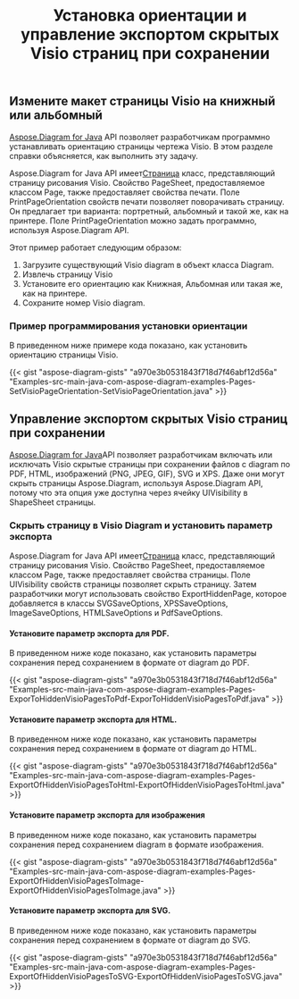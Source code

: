 ﻿---
title: Установка ориентации и управление экспортом скрытых Visio страниц при сохранении
type: docs
weight: 20
url: /ru/java/set-orientation-and-control-the-export-of-hidden-visio-pages-on-saving/
---
## **Измените макет страницы Visio на книжный или альбомный**
[Aspose.Diagram for Java](https://products.aspose.com/diagram/java/) API позволяет разработчикам программно устанавливать ориентацию страницы чертежа Visio. В этом разделе справки объясняется, как выполнить эту задачу.

 Aspose.Diagram for Java API имеет[Страница](https://reference.aspose.com/diagram/java/com.aspose.diagram/Page) класс, представляющий страницу рисования Visio. Свойство PageSheet, предоставляемое классом Page, также предоставляет свойства печати. Поле PrintPageOrientation свойств печати позволяет поворачивать страницу. Он предлагает три варианта: портретный, альбомный и такой же, как на принтере. Поле PrintPageOrientation можно задать программно, используя Aspose.Diagram API.

Этот пример работает следующим образом:

1. Загрузите существующий Visio diagram в объект класса Diagram.
1. Извлечь страницу Visio
1. Установите его ориентацию как Книжная, Альбомная или такая же, как на принтере.
1. Сохраните номер Visio diagram.
### **Пример программирования установки ориентации**
В приведенном ниже примере кода показано, как установить ориентацию страницы Visio.

{{< gist "aspose-diagram-gists" "a970e3b0531843f718d7f46abf12d56a" "Examples-src-main-java-com-aspose-diagram-examples-Pages-SetVisioPageOrientation-SetVisioPageOrientation.java" >}}
## **Управление экспортом скрытых Visio страниц при сохранении**
[Aspose.Diagram for Java](https://products.aspose.com/diagram/java/)API позволяет разработчикам включать или исключать Visio скрытые страницы при сохранении файлов с diagram по PDF, HTML, изображений (PNG, JPEG, GIF), SVG и XPS. Даже они могут скрыть страницы Aspose.Diagram, используя Aspose.Diagram API, потому что эта опция уже доступна через ячейку UIVisibility в ShapeSheet страницы.
### **Скрыть страницу в Visio Diagram и установить параметр экспорта**
 Aspose.Diagram for Java API имеет[Страница](https://reference.aspose.com/diagram/java/com.aspose.diagram/Page) класс, представляющий страницу рисования Visio. Свойство PageSheet, предоставляемое классом Page, также предоставляет свойства страницы. Поле UIVisibility свойств страницы позволяет скрыть страницу. Затем разработчики могут использовать свойство ExportHiddenPage, которое добавляется в классы SVGSaveOptions, XPSSaveOptions, ImageSaveOptions, HTMLSaveOptions и PdfSaveOptions.
#### **Установите параметр экспорта для PDF.**
В приведенном ниже коде показано, как установить параметры сохранения перед сохранением в формате от diagram до PDF.

{{< gist "aspose-diagram-gists" "a970e3b0531843f718d7f46abf12d56a" "Examples-src-main-java-com-aspose-diagram-examples-Pages-ExporToHiddenVisioPagesToPdf-ExporToHiddenVisioPagesToPdf.java" >}}
#### **Установите параметр экспорта для HTML.**
В приведенном ниже коде показано, как установить параметры сохранения перед сохранением в формате от diagram до HTML.

{{< gist "aspose-diagram-gists" "a970e3b0531843f718d7f46abf12d56a" "Examples-src-main-java-com-aspose-diagram-examples-Pages-ExportOfHiddenVisioPagesToHtml-ExportOfHiddenVisioPagesToHtml.java" >}}
#### **Установите параметр экспорта для изображения**
В приведенном ниже коде показано, как установить параметры сохранения перед сохранением diagram в формате изображения.

{{< gist "aspose-diagram-gists" "a970e3b0531843f718d7f46abf12d56a" "Examples-src-main-java-com-aspose-diagram-examples-Pages-ExportOfHiddenVisioPagesToImage-ExportOfHiddenVisioPagesToImage.java" >}}
#### **Установите параметр экспорта для SVG.**
В приведенном ниже коде показано, как установить параметры сохранения перед сохранением в формате от diagram до SVG.

{{< gist "aspose-diagram-gists" "a970e3b0531843f718d7f46abf12d56a" "Examples-src-main-java-com-aspose-diagram-examples-Pages-ExportOfHiddenVisioPagesToSVG-ExportOfHiddenVisioPagesToSVG.java" >}}
